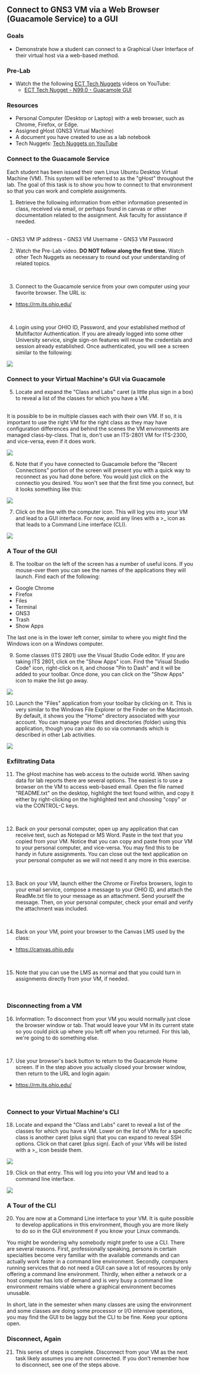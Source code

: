 ## Connect to GNS3 VM via a Web Browser (Guacamole Service) to a GUI

### Goals
- Demonstrate how a student can connect to a Graphical User Interface of their virtual host via a web-based method.

### Pre-Lab
- Watch the the following [ECT Tech Nuggets](https://www.youtube.com/@ecttechnuggets9126/featured) videos on YouTube:
    - [ECT Tech Nugget - N99.0 - Guacamole GUI](https://youtu.be/)

### Resources

- Personal Computer (Desktop or Laptop) with a web browser, such as Chrome, Firefox, or Edge.
- Assigned gHost (GNS3 Virtual Machine)
- A document you have created to use as a lab notebook
- Tech Nuggets: [Tech Nuggets on YouTube](https://www.youtube.com/@ecttechnuggets9126)

### Connect to the Guacamole Service

Each student has been issued their own Linux Ubuntu Desktop Virtual Machine (VM). This system will be referred to as the "gHost" throughout the lab. The goal of this task is to show you how to connect to that environment so that you can work and complete assignments.

1. Retrieve the following information from either information presented in class, received via email, or perhaps found in canvas or other documentation related to the assignment. Ask faculty for assistance if needed.
<br>
    - GNS3 VM IP address
    - GNS3 VM Username
    - GNS3 VM Password
<br>

2. Watch the Pre-Lab video. **DO NOT follow along the first time.** Watch other Tech Nuggets as necessary to round out your understanding of related topics.
<br>

3. Connect to the Guacamole service from your own computer using your favorite browser. The URL is:
- https://rm.its.ohio.edu/
<br>

4. Login using your OHIO ID, Password, and your established method of Multifactor Authentication. If you are already logged into some other University service, single sign-on features will reuse the credentials and session already established. Once authenticated, you will see a screen similar to the following:

![](./images/Guac-Home-1.png)
<br>

### Connect to your Virtual Machine's GUI via Guacamole

5. Locate and expand the "Class and Labs" caret (a little plus sign in a box) to reveal a list of the classes for which you have a VM.
<br>
It is possible to be in multiple classes each with their own VM. If so, it is important to use the right VM for the right class as they may have configuration differences and behind the scenes the VM environments are managed class-by-class. That is, don't use an ITS-2801 VM for ITS-2300, and vice-versa, even if it does work.
<br>

![](./images/Guac-Home-2.png)
<br>

6. Note that if you have connected to Guacamole before the "Recent Connections" portion of the screen will present you with a quick way to reconnect as you had done before. You would just click on the connectio you desired. You won't see that the first time you connect, but it looks something like this:

![](./images/Guac-Home-4.png)
<br>

7. Click on the line with the computer icon. This will log you into your VM and lead to a GUI interface. For now, avoid any lines with a >_ icon as that leads to a Command Line interface (CLI).

![](./images/Guac-GUI-1.png)
<br>

### A Tour of the GUI

8. The toolbar on the left of the screen has a number of useful icons. If you mouse-over them you can see the names of the applications they will launch. Find each of the following:

- Google Chrome
- Firefox
- Files
- Terminal
- GNS3
- Trash
- Show Apps

The last one is in the lower left corner, similar to where you might find the Windows icon on a Windows computer.
<br>

9. Some classes (ITS 2801) use the Visual Studio Code editor. If you are taking ITS 2801, click on the "Show Apps" icon. Find the "Visual Studio Code" icon, right-click on it, and choose "Pin to Dash" and it will be added to your toolbar. Once done, you can click on the "Show Apps" icon to make the list go away.

![](./images/Guac-GUI-2.png)
<br>

10. Launch the "Files" application from your toolbar by clicking on it. This is very similar to the Windows File Explorer or the Finder on the Macintosh. By default, it shows you the "Home" directory associated with your account. You can manage your files and directories (folder) using this application, though you can also do so via commands which is described in other Lab activities.

![](./images/VM-Apps-File.png)
<br>

### Exfiltrating Data

11. The gHost machine has web access to the outside world. When saving data for lab reports there are several options. The easiest is to use a browser on the VM to access web-based email. Open the file named "README.txt" on the desktop, highlight the text found within, and copy it either by right-clicking on the highlighted text and choosing "copy" or via the CONTROL-C keys.
<br>

12. Back on your personal computer, open up any application that can receive text, such as Notepad or MS Word. Paste in the text that you copied from your VM. Notice that you can copy and paste from your VM to your personal computer, and vice-versa. You may find this to be handy in future assignments. You can close out the text application on your personal computer as we will not need it any more in this exercise.
<br>

13. Back on your VM, launch either the Chrome or Firefox browsers, login to your email service, compose a message to your OHIO ID, and attach the ReadMe.txt file to your message as an attachment. Send yourself the message. Then, on your personal computer, check your email and verify the attachment was included.
<br>

14. Back on your VM, point your browser to the Canvas LMS used by the class:
- https://canvas.ohio.edu
<br>

15. Note that you can use the LMS as normal and that you could turn in assignments directly from your VM, if needed.
<br>


### Disconnecting from a VM

16. Information: To disconnect from your VM you would normally just close the browser window or tab. That would leave your VM in its current state so you could pick up where you left off when you returned. For this lab, we're going to do something else.
<br>

17. Use your browser's back button to return to the Guacamole Home screen. If in the step above you actually closed your browser window, then return to the URL and login again:
- https://rm.its.ohio.edu/
<br>

### Connect to your Virtual Machine's CLI

18. Locate and expand the "Class and Labs" caret to reveal a list of the classes for which you have a VM. Lower on the list of VMs for a specific class is another caret (plus sign) that you can expand to reveal SSH options. Click on that caret (plus sign). Each of your VMs will be listed with a >_ icon beside them.

![](./images/Guac-Home-3.png)
<br>

19. Click on that entry. This will log you into your VM and lead to a command line interface.

![](./images/Guac-CLI-1.png)
<br>

### A Tour of the CLI

20. You are now at a Command Line interface to your VM. It is quite possible to develop applications in this environment, though you are more likely to do so in the GUI environment if you know your Linux commands.

You might be wondering why somebody might prefer to use a CLI. There are several reasons. First, professionally speaking, persons in certain specialties become very familiar with the available commands and can actually work faster in a command line environment. Secondly, computers running services that do not need a GUI can save a lot of resources by only offering a command line environment. Thirdly, when either a network or a host computer has lots of demand and is very busy a command line environment remains viable where a graphical environment becomes unusable.

In short, late in the semester when many classes are using the environment and some classes are doing some processor or I/O intensive operations, you may find the GUI to be laggy but the CLI to be fine. Keep your options open.

### Disconnect, Again

21. This series of steps is complete. Disconnect from your VM as the next task likely assumes you are not connected. If you don't remember how to disconnect, see one of the steps above.
